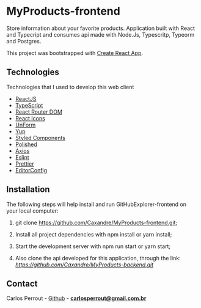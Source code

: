 # MyProducts-frontend
 Store information about your favorite products. Application built with React and Typecript and consumes api made with Node.Js, Typescritp, Typeorm and Postgres.

This project was bootstrapped with [Create React App](https://github.com/facebook/create-react-app).

## Technologies

Technologies that I used to develop this web client

- [ReactJS](https://reactjs.org/)
- [TypeScript](https://www.typescriptlang.org/)
- [React Router DOM](https://reacttraining.com/react-router/)
- [React Icons](https://react-icons.netlify.com/#/)
- [UnForm](https://unform.dev/)
- [Yup](https://github.com/jquense/yup)
- [Styled Components](https://styled-components.com/)
- [Polished](https://github.com/styled-components/polished)
- [Axios](https://github.com/axios/axios)
- [Eslint](https://eslint.org/)
- [Prettier](https://prettier.io/)
- [EditorConfig](https://editorconfig.org/)

## Installation

The following steps will help install and run GitHubExplorer-frontend on your local computer:

1. git clone https://github.com/Caxandre/MyProducts-frontend.git;

2. Install all project dependencies with npm install or yarn install;

3. Start the development server with npm run start or yarn start;

4. Also clone the api developed for this application, through the link: *https://github.com/Caxandre/MyProducts-backend.git*

## Contact

Carlos Perrout - [Github](https://github.com/Caxandre) - **carlosperrout@gmail.com.br**